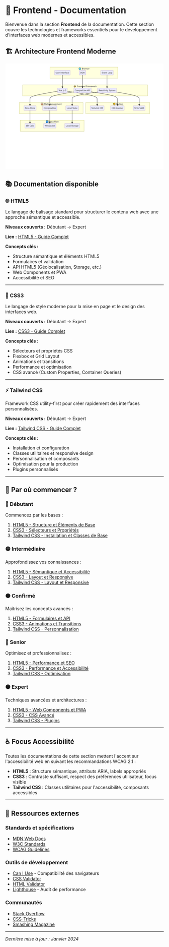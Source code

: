 # 🎨 Frontend - Documentation

Bienvenue dans la section **Frontend** de la documentation. Cette section couvre les technologies et frameworks essentiels pour le développement d'interfaces web modernes et accessibles.

## 🏗️ Architecture Frontend Moderne

![Diagramme Mermaid](assets/mermaid/readme-0-fr-frontend-readme.png)

## 📚 Documentation disponible

### 🌐 HTML5
Le langage de balisage standard pour structurer le contenu web avec une approche sémantique et accessible.

**Niveaux couverts :** Débutant → Expert

**Lien :** [HTML5 - Guide Complet](./html5.md)

**Concepts clés :**
- Structure sémantique et éléments HTML5
- Formulaires et validation
- API HTML5 (Géolocalisation, Storage, etc.)
- Web Components et PWA
- Accessibilité et SEO

---

### 🎨 CSS3
Le langage de style moderne pour la mise en page et le design des interfaces web.

**Niveaux couverts :** Débutant → Expert

**Lien :** [CSS3 - Guide Complet](./css3.md)

**Concepts clés :**
- Sélecteurs et propriétés CSS
- Flexbox et Grid Layout
- Animations et transitions
- Performance et optimisation
- CSS avancé (Custom Properties, Container Queries)

---

### ⚡ Tailwind CSS
Framework CSS utility-first pour créer rapidement des interfaces personnalisées.

**Niveaux couverts :** Débutant → Expert

**Lien :** [Tailwind CSS - Guide Complet](./tailwind.md)

**Concepts clés :**
- Installation et configuration
- Classes utilitaires et responsive design
- Personnalisation et composants
- Optimisation pour la production
- Plugins personnalisés

---

## 🎯 Par où commencer ?

### 👶 Débutant
Commencez par les bases :
1. [HTML5 - Structure et Éléments de Base](./html5.md#-débutant---structure-et-éléments-de-base)
2. [CSS3 - Sélecteurs et Propriétés](./css3.md#-débutant---sélecteurs-et-propriétés-de-base)
3. [Tailwind CSS - Installation et Classes de Base](./tailwind.md#-débutant---installation-et-classes-de-base)

### 🟡 Intermédiaire
Approfondissez vos connaissances :
1. [HTML5 - Sémantique et Accessibilité](./html5.md#-intermédiaire---sémantique-et-accessibilité)
2. [CSS3 - Layout et Responsive](./css3.md#-intermédiaire---layout-et-responsive)
3. [Tailwind CSS - Layout et Responsive](./tailwind.md#-intermédiaire---layout-et-responsive)

### 🟠 Confirmé
Maîtrisez les concepts avancés :
1. [HTML5 - Formulaires et API](./html5.md#-confirmé---formulaires-et-api)
2. [CSS3 - Animations et Transitions](./css3.md#-confirmé---animations-et-transitions)
3. [Tailwind CSS - Personnalisation](./tailwind.md#-confirmé---personnalisation-et-components)

### 🔴 Senior
Optimisez et professionnalisez :
1. [HTML5 - Performance et SEO](./html5.md#-senior---performance-et-seo)
2. [CSS3 - Performance et Accessibilité](./css3.md#-senior---performance-et-accessibilité)
3. [Tailwind CSS - Optimisation](./tailwind.md#-senior---optimisation-et-production)

### ⚫ Expert
Techniques avancées et architectures :
1. [HTML5 - Web Components et PWA](./html5.md#-expert---web-components-et-pwa)
2. [CSS3 - CSS Avancé](./css3.md#-expert---css-avancé-et-techniques-modernes)
3. [Tailwind CSS - Plugins](./tailwind.md#-expert---plugins-et-architecture)

---

## ♿ Focus Accessibilité

Toutes les documentations de cette section mettent l'accent sur l'accessibilité web en suivant les recommandations WCAG 2.1 :

- **HTML5** : Structure sémantique, attributs ARIA, labels appropriés
- **CSS3** : Contraste suffisant, respect des préférences utilisateur, focus visible
- **Tailwind CSS** : Classes utilitaires pour l'accessibilité, composants accessibles

---

## 🔗 Ressources externes

### Standards et spécifications
- [MDN Web Docs](https://developer.mozilla.org/fr/)
- [W3C Standards](https://www.w3.org/standards/)
- [WCAG Guidelines](https://www.w3.org/WAI/WCAG21/quickref/)

### Outils de développement
- [Can I Use](https://caniuse.com/) - Compatibilité des navigateurs
- [CSS Validator](https://jigsaw.w3.org/css-validator/)
- [HTML Validator](https://validator.w3.org/)
- [Lighthouse](https://developers.google.com/web/tools/lighthouse) - Audit de performance

### Communautés
- [Stack Overflow](https://stackoverflow.com/)
- [CSS-Tricks](https://css-tricks.com/)
- [Smashing Magazine](https://www.smashingmagazine.com/)

---

*Dernière mise à jour : Janvier 2024*

